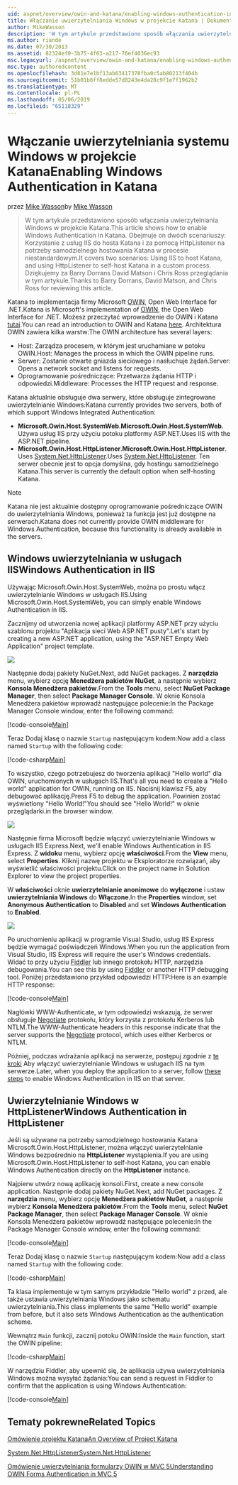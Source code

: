 ```yaml
---
uid: aspnet/overview/owin-and-katana/enabling-windows-authentication-in-katana
title: Włączanie uwierzytelniania Windows w projekcie Katana | Dokumentacja firmy Microsoft
author: MikeWasson
description: 'W tym artykule przedstawiono sposób włączania uwierzytelniania Windows w projekcie Katana. Obejmuje on dwóch scenariuszy: Korzystanie z usług IIS do hosta Katana i za pomocą HttpListener na potrzeby samodzielnego hostowania Kat...'
ms.author: riande
ms.date: 07/30/2013
ms.assetid: 82324ef0-3b75-4f63-a217-76ef4036ec93
msc.legacyurl: /aspnet/overview/owin-and-katana/enabling-windows-authentication-in-katana
msc.type: authoredcontent
ms.openlocfilehash: 3d81e7e1bf13ab63417378fba0c5ab80213f404b
ms.sourcegitcommit: 51b01b6ff8edde57d8243e4da28c9f1e7f1962b2
ms.translationtype: MT
ms.contentlocale: pl-PL
ms.lasthandoff: 05/06/2019
ms.locfileid: "65118329"
---
```

# <a name="enabling-windows-authentication-in-katana"></a><span data-ttu-id="7cd85-104">Włączanie uwierzytelniania systemu Windows w projekcie Katana</span><span class="sxs-lookup"><span data-stu-id="7cd85-104">Enabling Windows Authentication in Katana</span></span>

<span data-ttu-id="7cd85-105">przez [Mike Wasson](https://github.com/MikeWasson)</span><span class="sxs-lookup"><span data-stu-id="7cd85-105">by [Mike Wasson](https://github.com/MikeWasson)</span></span>

> <span data-ttu-id="7cd85-106">W tym artykule przedstawiono sposób włączania uwierzytelniania Windows w projekcie Katana.</span><span class="sxs-lookup"><span data-stu-id="7cd85-106">This article shows how to enable Windows Authentication in Katana.</span></span> <span data-ttu-id="7cd85-107">Obejmuje on dwóch scenariuszy: Korzystanie z usług IIS do hosta Katana i za pomocą HttpListener na potrzeby samodzielnego hostowania Katana w procesie niestandardowym.</span><span class="sxs-lookup"><span data-stu-id="7cd85-107">It covers two scenarios: Using IIS to host Katana, and using HttpListener to self-host Katana in a custom process.</span></span> <span data-ttu-id="7cd85-108">Dziękujemy za Barry Dorrans David Matson i Chris Ross przeglądania w tym artykule.</span><span class="sxs-lookup"><span data-stu-id="7cd85-108">Thanks to Barry Dorrans, David Matson, and Chris Ross for reviewing this article.</span></span>

<span data-ttu-id="7cd85-109">Katana to implementacja firmy Microsoft [OWIN](http://owin.org/), Open Web Interface for .NET.</span><span class="sxs-lookup"><span data-stu-id="7cd85-109">Katana is Microsoft's implementation of [OWIN](http://owin.org/), the Open Web Interface for .NET.</span></span> <span data-ttu-id="7cd85-110">Możesz przeczytać wprowadzenie do OWIN i Katana [tutaj](an-overview-of-project-katana.md).</span><span class="sxs-lookup"><span data-stu-id="7cd85-110">You can read an introduction to OWIN and Katana [here](an-overview-of-project-katana.md).</span></span> <span data-ttu-id="7cd85-111">Architektura OWIN zawiera kilka warstw:</span><span class="sxs-lookup"><span data-stu-id="7cd85-111">The OWIN architecture has several layers:</span></span>

- <span data-ttu-id="7cd85-112">Host: Zarządza procesem, w którym jest uruchamiane w potoku OWIN.</span><span class="sxs-lookup"><span data-stu-id="7cd85-112">Host: Manages the process in which the OWIN pipeline runs.</span></span>
- <span data-ttu-id="7cd85-113">Serwer: Zostanie otwarte gniazda sieciowego i nasłuchuje żądań.</span><span class="sxs-lookup"><span data-stu-id="7cd85-113">Server: Opens a network socket and listens for requests.</span></span>
- <span data-ttu-id="7cd85-114">Oprogramowanie pośredniczące: Przetwarza żądania HTTP i odpowiedzi.</span><span class="sxs-lookup"><span data-stu-id="7cd85-114">Middleware: Processes the HTTP request and response.</span></span>

<span data-ttu-id="7cd85-115">Katana aktualnie obsługuje dwa serwery, które obsługuje zintegrowane uwierzytelnianie Windows:</span><span class="sxs-lookup"><span data-stu-id="7cd85-115">Katana currently provides two servers, both of which support Windows Integrated Authentication:</span></span>

- <span data-ttu-id="7cd85-116">**Microsoft.Owin.Host.SystemWeb**.</span><span class="sxs-lookup"><span data-stu-id="7cd85-116">**Microsoft.Owin.Host.SystemWeb**.</span></span> <span data-ttu-id="7cd85-117">Używa usług IIS przy użyciu potoku platformy ASP.NET.</span><span class="sxs-lookup"><span data-stu-id="7cd85-117">Uses IIS with the ASP.NET pipeline.</span></span>
- <span data-ttu-id="7cd85-118">**Microsoft.Owin.Host.HttpListener**.</span><span class="sxs-lookup"><span data-stu-id="7cd85-118">**Microsoft.Owin.Host.HttpListener**.</span></span> <span data-ttu-id="7cd85-119">Uses [System.Net.HttpListener](https://msdn.microsoft.com/library/system.net.httplistener.aspx).</span><span class="sxs-lookup"><span data-stu-id="7cd85-119">Uses [System.Net.HttpListener](https://msdn.microsoft.com/library/system.net.httplistener.aspx).</span></span> <span data-ttu-id="7cd85-120">Ten serwer obecnie jest to opcja domyślna, gdy hostingu samodzielnego Katana.</span><span class="sxs-lookup"><span data-stu-id="7cd85-120">This server is currently the default option when self-hosting Katana.</span></span>

> [!NOTE]
> <span data-ttu-id="7cd85-121">Katana nie jest aktualnie dostępny oprogramowanie pośredniczące OWIN do uwierzytelniania Windows, ponieważ ta funkcja jest już dostępne na serwerach.</span><span class="sxs-lookup"><span data-stu-id="7cd85-121">Katana does not currently provide OWIN middleware for Windows Authentication, because this functionality is already available in the servers.</span></span>

## <a name="windows-authentication-in-iis"></a><span data-ttu-id="7cd85-122">Windows uwierzytelniania w usługach IIS</span><span class="sxs-lookup"><span data-stu-id="7cd85-122">Windows Authentication in IIS</span></span>

<span data-ttu-id="7cd85-123">Używając Microsoft.Owin.Host.SystemWeb, można po prostu włącz uwierzytelnianie Windows w usługach IIS.</span><span class="sxs-lookup"><span data-stu-id="7cd85-123">Using Microsoft.Owin.Host.SystemWeb, you can simply enable Windows Authentication in IIS.</span></span>

<span data-ttu-id="7cd85-124">Zacznijmy od utworzenia nowej aplikacji platformy ASP.NET przy użyciu szablonu projektu "Aplikacja sieci Web ASP.NET pusty".</span><span class="sxs-lookup"><span data-stu-id="7cd85-124">Let's start by creating a new ASP.NET application, using the "ASP.NET Empty Web Application" project template.</span></span>

![](enabling-windows-authentication-in-katana/_static/image1.png)

<span data-ttu-id="7cd85-125">Następnie dodaj pakiety NuGet.</span><span class="sxs-lookup"><span data-stu-id="7cd85-125">Next, add NuGet packages.</span></span> <span data-ttu-id="7cd85-126">Z **narzędzia** menu, wybierz opcję **Menedżera pakietów NuGet**, a następnie wybierz **Konsola Menedżera pakietów**.</span><span class="sxs-lookup"><span data-stu-id="7cd85-126">From the **Tools** menu, select **NuGet Package Manager**, then select **Package Manager Console**.</span></span> <span data-ttu-id="7cd85-127">W oknie Konsola Menedżera pakietów wprowadź następujące polecenie:</span><span class="sxs-lookup"><span data-stu-id="7cd85-127">In the Package Manager Console window, enter the following command:</span></span>

[!code-console[Main](enabling-windows-authentication-in-katana/samples/sample1.cmd)]

<span data-ttu-id="7cd85-128">Teraz Dodaj klasę o nazwie `Startup` następującym kodem:</span><span class="sxs-lookup"><span data-stu-id="7cd85-128">Now add a class named `Startup` with the following code:</span></span>

[!code-csharp[Main](enabling-windows-authentication-in-katana/samples/sample2.cs)]

<span data-ttu-id="7cd85-129">To wszystko, czego potrzebujesz do tworzenia aplikacji "Hello world" dla OWIN, uruchomionych w usługach IIS.</span><span class="sxs-lookup"><span data-stu-id="7cd85-129">That's all you need to create a "Hello world" application for OWIN, running on IIS.</span></span> <span data-ttu-id="7cd85-130">Naciśnij klawisz F5, aby debugować aplikację.</span><span class="sxs-lookup"><span data-stu-id="7cd85-130">Press F5 to debug the application.</span></span> <span data-ttu-id="7cd85-131">Powinien zostać wyświetlony "Hello World!"</span><span class="sxs-lookup"><span data-stu-id="7cd85-131">You should see "Hello World!"</span></span> <span data-ttu-id="7cd85-132">w oknie przeglądarki.</span><span class="sxs-lookup"><span data-stu-id="7cd85-132">in the browser window.</span></span>

![](enabling-windows-authentication-in-katana/_static/image2.png)

<span data-ttu-id="7cd85-133">Następnie firma Microsoft będzie włączyć uwierzytelnianie Windows w usługach IIS Express.</span><span class="sxs-lookup"><span data-stu-id="7cd85-133">Next, we'll enable Windows Authentication in IIS Express.</span></span> <span data-ttu-id="7cd85-134">Z **widoku** menu, wybierz opcję **właściwości**.</span><span class="sxs-lookup"><span data-stu-id="7cd85-134">From the **View** menu, select **Properties**.</span></span> <span data-ttu-id="7cd85-135">Kliknij nazwę projektu w Eksploratorze rozwiązań, aby wyświetlić właściwości projektu.</span><span class="sxs-lookup"><span data-stu-id="7cd85-135">Click on the project name in Solution Explorer to view the project properties.</span></span>

<span data-ttu-id="7cd85-136">W **właściwości** oknie **uwierzytelnianie anonimowe** do **wyłączone** i ustaw **uwierzytelniania Windows** do  **Włączone**.</span><span class="sxs-lookup"><span data-stu-id="7cd85-136">In the **Properties** window, set **Anonymous Authentication** to **Disabled** and set **Windows Authentication** to **Enabled**.</span></span>

![](enabling-windows-authentication-in-katana/_static/image3.png)

<span data-ttu-id="7cd85-137">Po uruchomieniu aplikacji w programie Visual Studio, usług IIS Express będzie wymagać poświadczeń Windows.</span><span class="sxs-lookup"><span data-stu-id="7cd85-137">When you run the application from Visual Studio, IIS Express will require the user's Windows credentials.</span></span> <span data-ttu-id="7cd85-138">Widać to przy użyciu [Fiddler](http://fiddler2.com/home) lub innego protokołu HTTP, narzędzia debugowania.</span><span class="sxs-lookup"><span data-stu-id="7cd85-138">You can see this by using [Fiddler](http://fiddler2.com/home) or another HTTP debugging tool.</span></span> <span data-ttu-id="7cd85-139">Poniżej przedstawiono przykład odpowiedzi HTTP:</span><span class="sxs-lookup"><span data-stu-id="7cd85-139">Here is an example HTTP response:</span></span>

[!code-console[Main](enabling-windows-authentication-in-katana/samples/sample3.cmd?highlight=1,5-6)]

<span data-ttu-id="7cd85-140">Nagłówki WWW-Authenticate, w tym odpowiedzi wskazują, że serwer obsługuje [Negotiate](http://www.ietf.org/rfc/rfc4559.txt) protokołu, który korzysta z protokołu Kerberos lub NTLM.</span><span class="sxs-lookup"><span data-stu-id="7cd85-140">The WWW-Authenticate headers in this response indicate that the server supports the [Negotiate](http://www.ietf.org/rfc/rfc4559.txt) protocol, which uses either Kerberos or NTLM.</span></span>

<span data-ttu-id="7cd85-141">Później, podczas wdrażania aplikacji na serwerze, postępuj zgodnie z [te kroki](https://www.iis.net/configreference/system.webserver/security/authentication/windowsauthentication) Aby włączyć uwierzytelnianie Windows w usługach IIS na tym serwerze.</span><span class="sxs-lookup"><span data-stu-id="7cd85-141">Later, when you deploy the application to a server, follow [these steps](https://www.iis.net/configreference/system.webserver/security/authentication/windowsauthentication) to enable Windows Authentication in IIS on that server.</span></span>

## <a name="windows-authentication-in-httplistener"></a><span data-ttu-id="7cd85-142">Uwierzytelnianie Windows w HttpListener</span><span class="sxs-lookup"><span data-stu-id="7cd85-142">Windows Authentication in HttpListener</span></span>

<span data-ttu-id="7cd85-143">Jeśli są używane na potrzeby samodzielnego hostowania Katana Microsoft.Owin.Host.HttpListener, można włączyć uwierzytelnianie Windows bezpośrednio na **HttpListener** wystąpienia.</span><span class="sxs-lookup"><span data-stu-id="7cd85-143">If you are using Microsoft.Owin.Host.HttpListener to self-host Katana, you can enable Windows Authentication directly on the **HttpListener** instance.</span></span>

<span data-ttu-id="7cd85-144">Najpierw utwórz nową aplikację konsoli.</span><span class="sxs-lookup"><span data-stu-id="7cd85-144">First, create a new console application.</span></span> <span data-ttu-id="7cd85-145">Następnie dodaj pakiety NuGet.</span><span class="sxs-lookup"><span data-stu-id="7cd85-145">Next, add NuGet packages.</span></span> <span data-ttu-id="7cd85-146">Z **narzędzia** menu, wybierz opcję **Menedżera pakietów NuGet**, a następnie wybierz **Konsola Menedżera pakietów**.</span><span class="sxs-lookup"><span data-stu-id="7cd85-146">From the **Tools** menu, select **NuGet Package Manager**, then select **Package Manager Console**.</span></span> <span data-ttu-id="7cd85-147">W oknie Konsola Menedżera pakietów wprowadź następujące polecenie:</span><span class="sxs-lookup"><span data-stu-id="7cd85-147">In the Package Manager Console window, enter the following command:</span></span>

[!code-console[Main](enabling-windows-authentication-in-katana/samples/sample4.cmd)]

<span data-ttu-id="7cd85-148">Teraz Dodaj klasę o nazwie `Startup` następującym kodem:</span><span class="sxs-lookup"><span data-stu-id="7cd85-148">Now add a class named `Startup` with the following code:</span></span>

[!code-csharp[Main](enabling-windows-authentication-in-katana/samples/sample5.cs)]

<span data-ttu-id="7cd85-149">Ta klasa implementuje w tym samym przykładzie "Hello world" z przed, ale także ustawia uwierzytelniania Windows jako schematu uwierzytelniania.</span><span class="sxs-lookup"><span data-stu-id="7cd85-149">This class implements the same "Hello world" example from before, but it also sets Windows Authentication as the authentication scheme.</span></span>

<span data-ttu-id="7cd85-150">Wewnątrz `Main` funkcji, zacznij potoku OWIN:</span><span class="sxs-lookup"><span data-stu-id="7cd85-150">Inside the `Main` function, start the OWIN pipeline:</span></span>

[!code-csharp[Main](enabling-windows-authentication-in-katana/samples/sample6.cs)]

<span data-ttu-id="7cd85-151">W narzędziu Fiddler, aby upewnić się, że aplikacja używa uwierzytelniania Windows można wysyłać żądania:</span><span class="sxs-lookup"><span data-stu-id="7cd85-151">You can send a request in Fiddler to confirm that the application is using Windows Authentication:</span></span>

[!code-console[Main](enabling-windows-authentication-in-katana/samples/sample7.cmd?highlight=1,4-5)]

## <a name="related-topics"></a><span data-ttu-id="7cd85-152">Tematy pokrewne</span><span class="sxs-lookup"><span data-stu-id="7cd85-152">Related Topics</span></span>

[<span data-ttu-id="7cd85-153">Omówienie projektu Katana</span><span class="sxs-lookup"><span data-stu-id="7cd85-153">An Overview of Project Katana</span></span>](an-overview-of-project-katana.md)

[<span data-ttu-id="7cd85-154">System.Net.HttpListener</span><span class="sxs-lookup"><span data-stu-id="7cd85-154">System.Net.HttpListener</span></span>](https://msdn.microsoft.com/library/system.net.httplistener.aspx)

[<span data-ttu-id="7cd85-155">Omówienie uwierzytelniania formularzy OWIN w MVC 5</span><span class="sxs-lookup"><span data-stu-id="7cd85-155">Understanding OWIN Forms Authentication in MVC 5</span></span>](https://blogs.msdn.com/b/webdev/archive/2013/07/03/understanding-owin-forms-authentication-in-mvc-5.aspx)
